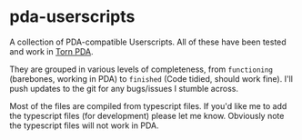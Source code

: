 # pda-userscripts

A collection of PDA-compatible Userscripts. All of these have been tested and work in [Torn PDA](https://github.com/Manuito83/torn-pda).

They are grouped in various levels of completeness, from `functioning` (barebones, working in PDA) to `finished` (Code tidied, should work fine). I'll push updates to the git for any bugs/issues I stumble across.

Most of the files are compiled from typescript files. If you'd like me to add the typescript files (for development) please let me know. Obviously note the typescript files will not work in PDA.
